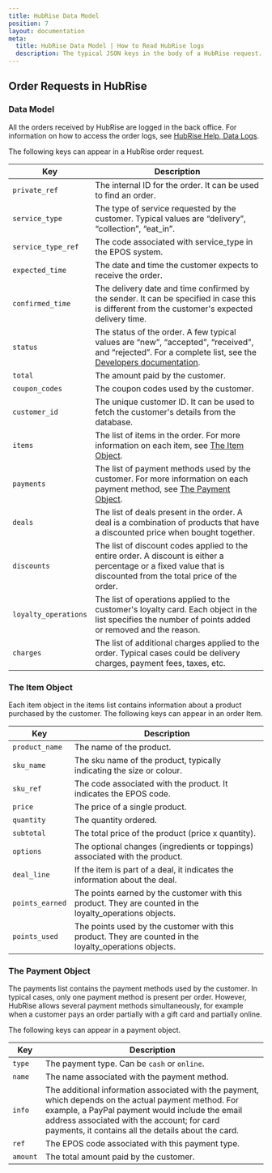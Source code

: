 ```yaml
---
title: HubRise Data Model
position: 7
layout: documentation
meta:
  title: HubRise Data Model | How to Read HubRise logs
  description: The typical JSON keys in the body of a HubRise request.
---
```


## Order Requests in HubRise

### Data Model

All the orders received by HubRise are logged in the back office. For information on how to access the order logs, see
[HubRise Help, Data Logs](/docs/data/#logs).

The following keys can appear in a HubRise order request.

| Key                  | Description                                                                                                                                                                                               |
| -------------------- | --------------------------------------------------------------------------------------------------------------------------------------------------------------------------------------------------------- |
| `private_ref`        | The internal ID for the order. It can be used to find an order.                                                                                                                                           |
| `service_type`       | The type of service requested by the customer. Typical values are “delivery”, “collection”, “eat_in”.                                                                                                     |
| `service_type_ref`   | The code associated with service_type in the EPOS system.                                                                                                                                                 |
| `expected_time`      | The date and time the customer expects to receive the order.                                                                                                                                              |
| `confirmed_time`     | The delivery date and time confirmed by the sender. It can be specified in case this is different from the customer's expected delivery time.                                                             |
| `status`             | The status of the order. A few typical values are “new”, “accepted”, “received”, and “rejected”. For a complete list, see the [Developers documentation](/developers/api/order-management/#order-status). |
| `total`              | The amount paid by the customer.                                                                                                                                                                          |
| `coupon_codes`       | The coupon codes used by the customer.                                                                                                                                                                    |
| `customer_id`        | The unique customer ID. It can be used to fetch the customer's details from the database.                                                                                                                 |
| `items`              | The list of items in the order. For more information on each item, see [The Item Object](/docs/hubrise-logs/hubrise-data-model#the-item-object).                                                          |
| `payments`           | The list of payment methods used by the customer. For more information on each payment method, see [The Payment Object](/docs/hubrise-logs/hubrise-data-model#the-payment-object).                        |
| `deals`              | The list of deals present in the order. A deal is a combination of products that have a discounted price when bought together.                                                                            |
| `discounts`          | The list of discount codes applied to the entire order. A discount is either a percentage or a fixed value that is discounted from the total price of the order.                                          |
| `loyalty_operations` | The list of operations applied to the customer's loyalty card. Each object in the list specifies the number of points added or removed and the reason.                                                    |
| `charges`            | The list of additional charges applied to the order. Typical cases could be delivery charges, payment fees, taxes, etc.                                                                                   |

### The Item Object

Each item object in the items list contains information about a product purchased by the customer. The following keys can appear in an order Item.

| Key             | Description                                                                                              |
| --------------- | -------------------------------------------------------------------------------------------------------- |
| `product_name`  | The name of the product.                                                                                 |
| `sku_name`      | The sku name of the product, typically indicating the size or colour.                                    |
| `sku_ref`       | The code associated with the product. It indicates the EPOS code.                                        |
| `price`         | The price of a single product.                                                                           |
| `quantity`      | The quantity ordered.                                                                                    |
| `subtotal`      | The total price of the product (price x quantity).                                                       |
| `options`       | The optional changes (ingredients or toppings) associated with the product.                              |
| `deal_line`     | If the item is part of a deal, it indicates the information about the deal.                              |
| `points_earned` | The points earned by the customer with this product. They are counted in the loyalty_operations objects. |
| `points_used`   | The points used by the customer with this product. They are counted in the loyalty_operations objects.   |

### The Payment Object

The payments list contains the payment methods used by the customer. In typical cases, only one payment method is present per order. However, HubRise allows several payment methods simultaneously, for example when a customer pays an order partially with a gift card and partially online.

The following keys can appear in a payment object.

| Key      | Description                                                                                                                                                                                                                                                   |
| -------- | ------------------------------------------------------------------------------------------------------------------------------------------------------------------------------------------------------------------------------------------------------------- |
| `type`   | The payment type. Can be `cash` or `online`.                                                                                                                                                                                                                  |
| `name`   | The name associated with the payment method.                                                                                                                                                                                                                  |
| `info`   | The additional information associated with the payment, which depends on the actual payment method. For example, a PayPal payment would include the email address associated with the account; for card payments, it contains all the details about the card. |
| `ref`    | The EPOS code associated with this payment type.                                                                                                                                                                                                              |
| `amount` | The total amount paid by the customer.                                                                                                                                                                                                                        |
